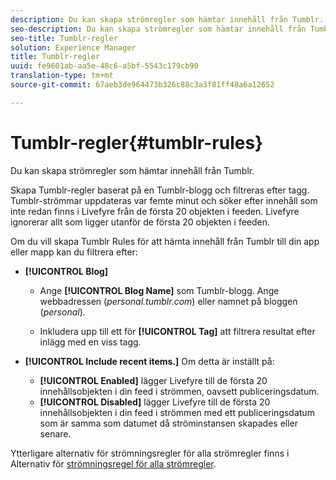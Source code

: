 ```yaml
---
description: Du kan skapa strömregler som hämtar innehåll från Tumblr.
seo-description: Du kan skapa strömregler som hämtar innehåll från Tumblr.
seo-title: Tumblr-regler
solution: Experience Manager
title: Tumblr-regler
uuid: fe9601ab-aa5e-48c6-a5bf-5543c179cb90
translation-type: tm+mt
source-git-commit: 67aeb3de964473b326c88c3a3f81ff48a6a12652

---
```



# Tumblr-regler{#tumblr-rules}

Du kan skapa strömregler som hämtar innehåll från Tumblr.

Skapa Tumblr-regler baserat på en Tumblr-blogg och filtreras efter tagg. Tumblr-strömmar uppdateras var femte minut och söker efter innehåll som inte redan finns i Livefyre från de första 20 objekten i feeden. Livefyre ignorerar allt som ligger utanför de första 20 objekten i feeden.

Om du vill skapa Tumblr Rules för att hämta innehåll från Tumblr till din app eller mapp kan du filtrera efter:

* **[!UICONTROL Blog]**

   * Ange **[!UICONTROL Blog Name]** som Tumblr-blogg. Ange webbadressen (*personal.tumblr.com*) eller namnet på bloggen (*personal*).

   * Inkludera upp till ett för **[!UICONTROL Tag]** att filtrera resultat efter inlägg med en viss tagg.

* **[!UICONTROL Include recent items.]** Om detta är inställt på:

   * **[!UICONTROL Enabled]** lägger Livefyre till de första 20 innehållsobjekten i din feed i strömmen, oavsett publiceringsdatum.
   * **[!UICONTROL Disabled]** lägger Livefyre till de första 20 innehållsobjekten i din feed i strömmen med ett publiceringsdatum som är samma som datumet då ströminstansen skapades eller senare.

Ytterligare alternativ för strömningsregler för alla strömregler finns i Alternativ för [strömningsregel för alla strömregler](../c-streams/c-stream-rule-options-for-all-stream-rules.md#c_stream_rule_options_for_all_stream_rules).
